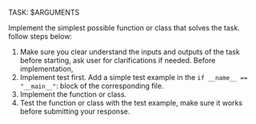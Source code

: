 TASK: $ARGUMENTS

Implement the simplest possible function or class that solves the task. follow steps below:
1. Make sure you clear understand the inputs and outputs of the task before starting, ask user for clarifications if needed.
Before implementation, 
2. Implement test first. Add a simple test example in the `if __name__ == "__main__"`: block of the corresponding file.
3. Implement the function or class.
4. Test the function or class with the test example, make sure it works before submitting your response.